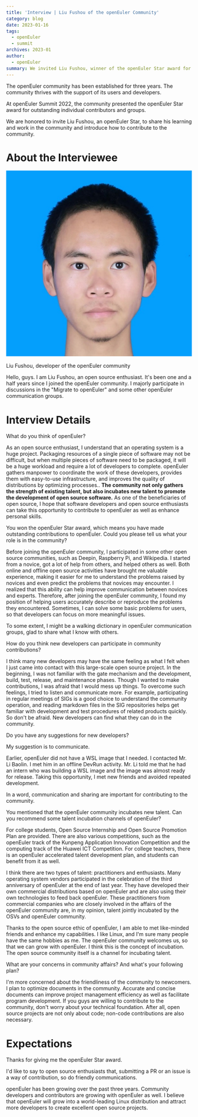```yaml
---
title: 'Interview | Liu Fushou of the openEuler Community'
category: blog
date: 2023-01-16
tags:
  - openEuler
  - summit
archives: 2023-01
author:
  - openEuler
summary: We invited Liu Fushou, winner of the openEuler Star award for individual contributors, to share his learning and work in the community and introduce how to contribute to the community.
---
```



The openEuler community has been established for three years. The community thrives with the support of its users and developers.

At openEuler Summit 2022, the community presented the openEuler Star award for outstanding individual contributors and groups.  

We are honored to invite Liu Fushou, an openEuler Star, to share his learning and work in the community and introduce how to contribute to the community.

About the Interviewee
====================

![图片](./liufushou/media/image1.jpeg)

Liu Fushou, developer of the openEuler community

Hello, guys. I am Liu Fushou, an open source enthusiast. It's been one and a half years since I joined the openEuler community. I majorly participate in discussions in the "Migrate to openEuler" and some other openEuler communication groups.

Interview Details
=============

<p style="color:var(--o-color-brand1)">What do you think of openEuler?</p>

As an open source enthusiast, I understand that an operating system is a huge project. Packaging resources of a single piece of software may not be difficult, but when multiple pieces of software need to be packaged, it will be a huge workload and require a lot of developers to complete. openEuler gathers manpower to coordinate the work of these developers, provides them with easy-to-use infrastructure, and improves the quality of distributions by optimizing processes.. **The community not only gathers the strength of existing talent, but also incubates new talent to promote the development of open source software.** As one of the beneficiaries of open source, I hope that software developers and open source enthusiasts can take this opportunity to contribute to openEuler as well as enhance personal skills.

<p style="color:var(--o-color-brand1)">You won the openEuler Star award, which means you have made outstanding contributions to openEuler. Could you please tell us what your role is in the community?</p>

Before joining the openEuler community, I participated in some other open source communities, such as Deepin, Raspberry Pi, and Wikipedia. I started from a novice, got a lot of help from others, and helped others as well. Both online and offline open source activities have brought me valuable experience, making it easier for me to understand the problems raised by novices and even predict the problems that novices may encounter. I realized that this ability can help improve communication between novices and experts. Therefore, after joining the openEuler community, I found my position of helping users accurately describe or reproduce the problems they encountered. Sometimes, I can solve some basic problems for users, so that developers can focus on more meaningful issues.

To some extent, I might be a walking dictionary in openEuler communication groups, glad to share what I know with others. 

<p style="color:var(--o-color-brand1)">How do you think new developers can participate in community contributions?</p>

I think many new developers may have the same feeling as what I felt when I just came into contact with this large-scale open source project. In the beginning, I was not familiar with the gate mechanism and the development, build, test, release, and maintenance phases. Though I wanted to make contributions, I was afraid that I would mess up things. To overcome such feelings, I tried to listen and communicate more. For example, participating in regular meetings of SIGs is a good choice to understand the community operation, and reading markdown files in the SIG repositories helps get familiar with development and test procedures of related products quickly. So don't be afraid. New developers can find what they can do in the community.

<p style="color:var(--o-color-brand1)">Do you have any suggestions for new developers?</p>

My suggestion is to communicate.

Earlier, openEuler did not have a WSL image that I needed. I contacted Mr. Li Baolin. I met him in an offline DevRun activity. Mr. Li told me that he had an intern who was building a WSL image and the image was almost ready for release. Taking this opportunity, I met new friends and avoided repeated development.

In a word, communication and sharing are important for contributing to the community.

<p style="color:var(--o-color-brand1)">You mentioned that the openEuler community incubates new talent. Can you recommend some talent incubation channels of openEuler?</p>

For college students, Open Source Internship and Open Source Promotion Plan are provided. There are also various competitions, such as the openEuler track of the Kunpeng Application Innovation Competition and the computing track of the Huawei ICT Competition. For college teachers, there is an openEuler accelerated talent development plan, and students can benefit from it as well.

I think there are two types of talent: practitioners and enthusiasts. Many operating system vendors participated in the celebration of the third anniversary of openEuler at the end of last year. They have developed their own commercial distributions based on openEuler and are also using their own technologies to feed back openEuler. These practitioners from commercial companies who are closely involved in the affairs of the openEuler community are, in my opinion, talent jointly incubated by the OSVs and openEuler community.

Thanks to the open source ethic of openEuler, I am able to met like-minded friends and enhance my capabilities. I like Linux, and I'm sure many people have the same hobbies as me. The openEuler community welcomes us, so that we can grow with openEuler. I think this is the concept of incubation. The open source community itself is a channel for incubating talent.

<p style="color:var(--o-color-brand1)">What are your concerns in community affairs? And what's your following plan?</p>

I'm more concerned about the friendliness of the community to newcomers. I plan to optimize documents in the community. Accurate and concise documents can improve project management efficiency as well as facilitate program development. If you guys are willing to contribute to the community, don't worry about your technical foundation. After all, open source projects are not only about code; non-code contributions are also necessary.

Expectations
====

Thanks for giving me the openEuler Star award.

I'd like to say to open source enthusiasts that, submitting a PR or an issue is a way of contribution, so do friendly communications.

openEuler has been growing over the past three years. Community developers and contributors are growing with openEuler as well. I believe that openEuler will grow into a world-leading Linux distribution and attract more developers to create excellent open source projects.
